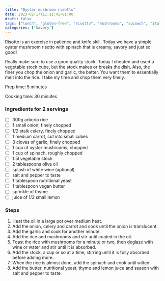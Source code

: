 ```yaml
---
title: "Oyster mushroom risotto"
date: 2023-02-17T11:11:41+01:00
draft: false
tags: ["lunch", "gluten-free", "risotto", "mushrooms", "spinach", "italian"]
categories: ["Savory"]
---
```


Risotto is an exercise in patience and knife skill. Today we have a simple oyster mushroom risotto with spinach that is 
creamy, savory and just so good!

Really make sure to use a good quality stock. Today I cheated and used a vegetable stock cube, but the stock makes or breaks the dish.
Also, the finer you chop the onion and garlic, the better. You want them to essentially melt into the rice. I take my time and chop them very finely.


<div class="recipe" id="recipe">
Prep time: 5 minutes

Cooking time: 30 minutes

### Ingredients for 2 servings
- [ ] 300g arborio rice
- [ ] 1 small onion, finely chopped
- [ ] 1/2 stalk celery, finely chopped
- [ ] 1 medium carrot, cut into small cubes
- [ ] 3 cloves of garlic, finely chopped
- [ ] 1 cup of oyster mushrooms, chopped
- [ ] 1 cup of spinach, roughly chopped
- [ ] 1.5l vegetable stock
- [ ] 2 tablespoons olive oil
- [ ] splash of white wine (optional)
- [ ] salt and pepper to taste
- [ ] 1 tablespoon nutritional yeast
- [ ] 1 tablespoon vegan butter
- [ ] sprinkle of thyme
- [ ] juice of 1/2 small lemon

### Steps
1. Heat the oil in a large pot over medium heat.
2. Add the onion, celery and carrot and cook until the onion is translucent.
3. Add the garlic and cook for another minute.
4. Add the rice and mushrooms and stir until coated in the oil.
5. Toast the rice with mushrooms for a minute or two, then deglaze with wine or water and stir until it is absorbed.
6. Add the stock, a cup or so at a time, stirring until it is fully absorbed before adding more.
7. When the rice is almost done, add the spinach and cook until wilted.
8. Add the butter, nutritional yeast, thyme and lemon juice and season with salt and pepper to taste.

</div>

